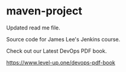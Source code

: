 # maven-project

Updated read me file. 

Source code for James Lee's Jenkins course.

Check out our Latest DevOps PDF book.

https://www.level-up.one/devops-pdf-book
